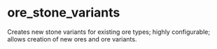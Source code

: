 # ore_stone_variants
Creates new stone variants for existing ore types; highly configurable; allows creation of new ores and ore variants.
